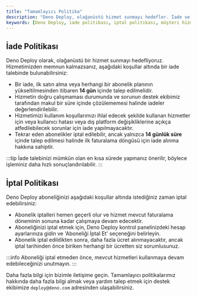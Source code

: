 ```yaml
---
title: "Tamamlayıcı Politika"
description: "Deno Deploy, olağanüstü hizmet sunmayı hedefler. İade ve iptal politikaları hakkında bilgi verilmektedir. Müşterilerin hizmetten memnuniyeti için önemli koşullar belirtilmiştir."
keywords: [Deno Deploy, iade politikası, iptal politikası, müşteri hizmetleri, abonelik iptali]
---
```


## İade Politikası

Deno Deploy olarak, olağanüstü bir hizmet sunmayı hedefliyoruz. Hizmetimizden memnun kalmazsanız, aşağıdaki koşullar altında bir iade talebinde bulunabilirsiniz:

- Bir iade, ilk satın alma veya herhangi bir abonelik planının yükseltilmesinden itibaren **14 gün** içinde talep edilmelidir.
- Hizmetin doğru çalışmaması durumunda ve sorunun destek ekibimiz tarafından makul bir süre içinde çözülememesi halinde iadeler değerlendirilebilir.
- Hizmetimizi kullanım koşullarımızı ihlal edecek şekilde kullanan hizmetler için veya kullanıcı hatası veya dış platform değişikliklerine açıkça atfedilebilecek sorunlar için iade yapılmayacaktır.
- Tekrar eden abonelikler iptal edilebilir, ancak yalnızca **14 günlük süre** içinde talep edilmesi halinde ilk faturalama döngüsü için iade alınma hakkına sahiptir.

:::tip
İade talebinizi mümkün olan en kısa sürede yapmanız önerilir, böylece işleminiz daha hızlı sonuçlandırılabilir.
:::

## İptal Politikası

Deno Deploy aboneliğinizi aşağıdaki koşullar altında istediğiniz zaman iptal edebilirsiniz:

- Abonelik iptalleri hemen geçerli olur ve hizmet mevcut faturalama döneminin sonuna kadar çalışmaya devam edecektir.
- Aboneliğinizi iptal etmek için, Deno Deploy kontrol panelinizdeki hesap ayarlarınıza gidin ve 'Aboneliği İptal Et' seçeneğini belirleyin.
- Abonelik iptal edildikten sonra, daha fazla ücret alınmayacaktır, ancak iptal tarihinden önce biriken herhangi bir ücretten siz sorumlusunuz.

:::info
Aboneliği iptal etmeden önce, mevcut hizmetleri kullanmaya devam edebileceğinizi unutmayın.
:::

Daha fazla bilgi için bizimle iletişime geçin. Tamamlayıcı politikalarımız hakkında daha fazla bilgi almak veya yardım talep etmek için destek ekibimize `deploy@deno.com` adresinden ulaşabilirsiniz.